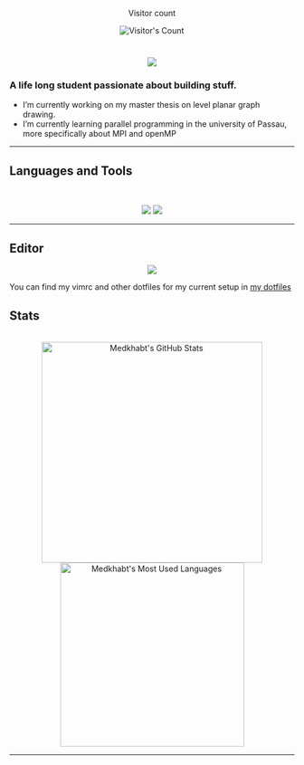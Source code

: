 

<!--
**medkhabt/medkhabt** is a ✨ _special_ ✨ repository because its `README.md` (this file) appears on your GitHub profile.

Here are some ideas to get you started:

- 🔭 I’m currently working on ...
- 🌱 I’m currently learning ...
- 👯 I’m looking to collaborate on ...
- 🤔 I’m looking for help with ...
- 💬 Ask me about ...
- 📫 How to reach me: ...
- 😄 Pronouns: ...
- ⚡ Fun fact: ...
-->

<div align="center"> 
  <p>Visitor count</p>
  <img src="https://profile-counter.glitch.me/medkhabt/count.svg" alt="Visitor's Count" />
</div>

<h1 align="center">
    <img src="https://readme-typing-svg.herokuapp.com/?font=robot&size=32&center=true&weight=200&vCenter=true&width=800&height=70&color=4493F8&duration=1000&pause=2000&lines=Hi+there;I+am+Khalil+Loukhnati;Ich+hei%C3%9Fe+Khalil+Loukhnati;Je+m'appelle+Khalil+Loukhnati;Smiti+Khalil+Loukhnati" />
</h1>


### A life long student passionate about building stuff.

- I’m currently working on my master thesis on level planar graph drawing.
- I’m currently learning parallel programming in the university of Passau, more specifically about MPI and openMP

<hr>

## Languages and Tools

<br>

<p align="center">
  <img src="https://skillicons.dev/icons?i=java,spring,c,cpp,golang,python,bash,mysql,mongodb" />
  
  <img src="https://skillicons.dev/icons?i=html,css,tailwind,js,git,postman,latex,docker" />
</p>

<hr>

## Editor 
<p align="center">
  <img src="https://skillicons.dev/icons?i=vim" />

  You can find my vimrc and other dotfiles for my current setup in [my dotfiles](https://github.com/medkhabt/dotfiles)
<br>

## Stats

<br>

<div align=center>
  <img width=390 src="https://github-readme-stats.vercel.app/api?username=medkhabt&theme=transparent&count_private=true&show_icons=true&rank_icon=github&locale=en" alt="Medkhabt's GitHub Stats" />
  <img width=325 src="https://github-readme-stats.vercel.app/api/top-langs?username=medkhabt&theme=transparent&layout=donut&hide=css&langs_count=8&border_radius=10&show_icons=true&locale=en" alt="Medkhabt's Most Used Languages" />
</div>

<hr>
